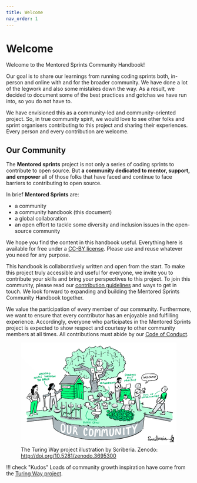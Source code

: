 ```yaml
---
title: Welcome
nav_order: 1
---
```


# Welcome

Welcome to the Mentored Sprints Community Handbook!

Our goal is to share our learnings from running coding sprints both, in-person and online with and for the broader community.
We have done a lot of the legwork and also some mistakes down the way. As a result, we decided to document some of the best practices and gotchas we have run into, so you do not have to.

We have envisioned this as a community-led and community-oriented project. So, in true community spirit, we would love to see other folks and sprint organisers contributing to this project and sharing their experiences. Every person and every contribution are welcome.

## Our Community

The **Mentored sprints** project is not only a series of coding sprints to contribute to open source. But **a community dedicated to mentor, support, and empower** all of those folks that have faced and continue to face barriers to contributing to open source.

In brief **Mentored Sprints** are:

- a community
- a community handbook (this document)
- a global collaboration
- an open effort to tackle some diversity and inclusion issues in the open-source community

We hope you find the content in this handbook useful. Everything here is available for free under a [CC-BY license](hhttps://github.com/pycon-mentored-sprints/mentored-sprints.dev/blob/main/LICENSE.md). Please use and reuse whatever you need for any purpose.

This handbook is collaboratively written and open from the start. To make this project truly accessible and useful for everyone, we invite you to contribute your skills and bring your perspectives to this project. To join this community, please read our [contribution guidelines](https://github.com/pycon-mentored-sprints/mentored-sprints.dev/blob/main/CONTRIBUTING.md) and ways to get in touch.
We look forward to expanding and building the Mentored Sprints Community Handbook together.

We value the participation of every member of our community. Furthermore, we want to ensure that every contributor has an enjoyable and fulfilling experience. Accordingly, everyone who participates in the Mentored Sprints project is expected to show respect and courtesy to other community members at all times. All contributions must abide by our [Code of Conduct](code-of-conduct/01-index.md).

<figure>
  <img src="./assets/images/community-turingway.svg" alt="Our community illustration, depicted as a garden where several people are tending to it."/>
  <figcaption>The Turing Way project illustration by Scriberia. Zenodo:
  <a href="http://doi.org/10.5281/zenodo.3695300">http://doi.org/10.5281/zenodo.3695300
  </a>
  </figcaption>
</figure>

!!! check "Kudos"
Loads of community growth inspiration have come from the [Turing Way project](https://the-turing-way.netlify.app/).
